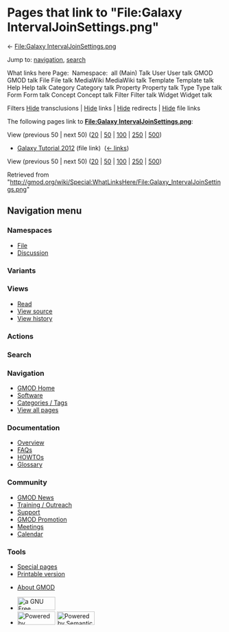 <div id="mw-page-base" class="noprint">

</div>

<div id="mw-head-base" class="noprint">

</div>

<div id="content" class="mw-body" role="main">

<span id="top"></span>

<div id="mw-js-message" style="display:none;">

</div>



# <span dir="auto">Pages that link to "File:Galaxy IntervalJoinSettings.png"</span>

<div id="bodyContent">

<div id="contentSub">

← [File:Galaxy
IntervalJoinSettings.png](/wiki/File:Galaxy_IntervalJoinSettings.png "File:Galaxy IntervalJoinSettings.png")

</div>

<div id="jump-to-nav" class="mw-jump">

Jump to: [navigation](#mw-navigation), [search](#p-search)

</div>

<div id="mw-content-text">

What links here Page:  Namespace:  all (Main) Talk User User talk GMOD
GMOD talk File File talk MediaWiki MediaWiki talk Template Template talk
Help Help talk Category Category talk Property Property talk Type Type
talk Form Form talk Concept Concept talk Filter Filter talk Widget
Widget talk

Filters
[Hide](/mediawiki/index.php?title=Special:WhatLinksHere/File:Galaxy_IntervalJoinSettings.png&hidetrans=1 "Special:WhatLinksHere/File:Galaxy IntervalJoinSettings.png")
transclusions \|
[Hide](/mediawiki/index.php?title=Special:WhatLinksHere/File:Galaxy_IntervalJoinSettings.png&hidelinks=1 "Special:WhatLinksHere/File:Galaxy IntervalJoinSettings.png")
links \|
[Hide](/mediawiki/index.php?title=Special:WhatLinksHere/File:Galaxy_IntervalJoinSettings.png&hideredirs=1 "Special:WhatLinksHere/File:Galaxy IntervalJoinSettings.png")
redirects \|
[Hide](/mediawiki/index.php?title=Special:WhatLinksHere/File:Galaxy_IntervalJoinSettings.png&hideimages=1 "Special:WhatLinksHere/File:Galaxy IntervalJoinSettings.png")
file links

The following pages link to **[File:Galaxy
IntervalJoinSettings.png](/wiki/File:Galaxy_IntervalJoinSettings.png "File:Galaxy IntervalJoinSettings.png")**:

View (previous 50 \| next 50)
([20](/mediawiki/index.php?title=Special:WhatLinksHere/File:Galaxy_IntervalJoinSettings.png&limit=20 "Special:WhatLinksHere/File:Galaxy IntervalJoinSettings.png")
\|
[50](/mediawiki/index.php?title=Special:WhatLinksHere/File:Galaxy_IntervalJoinSettings.png&limit=50 "Special:WhatLinksHere/File:Galaxy IntervalJoinSettings.png")
\|
[100](/mediawiki/index.php?title=Special:WhatLinksHere/File:Galaxy_IntervalJoinSettings.png&limit=100 "Special:WhatLinksHere/File:Galaxy IntervalJoinSettings.png")
\|
[250](/mediawiki/index.php?title=Special:WhatLinksHere/File:Galaxy_IntervalJoinSettings.png&limit=250 "Special:WhatLinksHere/File:Galaxy IntervalJoinSettings.png")
\|
[500](/mediawiki/index.php?title=Special:WhatLinksHere/File:Galaxy_IntervalJoinSettings.png&limit=500 "Special:WhatLinksHere/File:Galaxy IntervalJoinSettings.png"))

- [Galaxy Tutorial
  2012](/wiki/Galaxy_Tutorial_2012 "Galaxy Tutorial 2012") (file link) ‎
  <span class="mw-whatlinkshere-tools">([←
  links](/mediawiki/index.php?title=Special:WhatLinksHere&target=Galaxy+Tutorial+2012 "Special:WhatLinksHere"))</span>

View (previous 50 \| next 50)
([20](/mediawiki/index.php?title=Special:WhatLinksHere/File:Galaxy_IntervalJoinSettings.png&limit=20 "Special:WhatLinksHere/File:Galaxy IntervalJoinSettings.png")
\|
[50](/mediawiki/index.php?title=Special:WhatLinksHere/File:Galaxy_IntervalJoinSettings.png&limit=50 "Special:WhatLinksHere/File:Galaxy IntervalJoinSettings.png")
\|
[100](/mediawiki/index.php?title=Special:WhatLinksHere/File:Galaxy_IntervalJoinSettings.png&limit=100 "Special:WhatLinksHere/File:Galaxy IntervalJoinSettings.png")
\|
[250](/mediawiki/index.php?title=Special:WhatLinksHere/File:Galaxy_IntervalJoinSettings.png&limit=250 "Special:WhatLinksHere/File:Galaxy IntervalJoinSettings.png")
\|
[500](/mediawiki/index.php?title=Special:WhatLinksHere/File:Galaxy_IntervalJoinSettings.png&limit=500 "Special:WhatLinksHere/File:Galaxy IntervalJoinSettings.png"))

</div>

<div class="printfooter">

Retrieved from
"<http://gmod.org/wiki/Special:WhatLinksHere/File:Galaxy_IntervalJoinSettings.png>"

</div>

<div id="catlinks" class="catlinks catlinks-allhidden">

</div>

<div class="visualClear">

</div>

</div>

</div>

<div id="mw-navigation">

## Navigation menu

<div id="mw-head">



<div id="left-navigation">

<div id="p-namespaces" class="vectorTabs" role="navigation"
aria-labelledby="p-namespaces-label">

### Namespaces

- <span id="ca-nstab-image"><a href="/wiki/File:Galaxy_IntervalJoinSettings.png" accesskey="c"
  title="View the file page [c]">File</a></span>
- <span id="ca-talk"><a
  href="/mediawiki/index.php?title=File_talk:Galaxy_IntervalJoinSettings.png&amp;action=edit&amp;redlink=1"
  accesskey="t"
  title="Discussion about the content page [t]">Discussion</a></span>

</div>

<div id="p-variants" class="vectorMenu emptyPortlet" role="navigation"
aria-labelledby="p-variants-label">

### 

### Variants[](#)

<div class="menu">

</div>

</div>

</div>

<div id="right-navigation">

<div id="p-views" class="vectorTabs" role="navigation"
aria-labelledby="p-views-label">

### Views

- <span id="ca-view">[Read](/wiki/File:Galaxy_IntervalJoinSettings.png)</span>
- <span id="ca-viewsource"><a
  href="/mediawiki/index.php?title=File:Galaxy_IntervalJoinSettings.png&amp;action=edit"
  accesskey="e" title="This page is protected.
  You can view its source [e]">View source</a></span>
- <span id="ca-history"><a
  href="/mediawiki/index.php?title=File:Galaxy_IntervalJoinSettings.png&amp;action=history"
  accesskey="h" title="Past revisions of this page [h]">View history</a></span>

</div>

<div id="p-cactions" class="vectorMenu emptyPortlet" role="navigation"
aria-labelledby="p-cactions-label">

### Actions[](#)

<div class="menu">

</div>

</div>

<div id="p-search" role="search">

### Search

<div id="simpleSearch">

</div>

</div>

</div>

</div>

<div id="mw-panel">

<div id="p-logo" role="banner">

<a href="/wiki/Main_Page"
style="background-image: url(http://gmod.org/images/GMOD-cogs.png);"
title="Visit the main page"></a>

</div>

<div id="p-Navigation" class="portal" role="navigation"
aria-labelledby="p-Navigation-label">

### Navigation

<div class="body">

- <span id="n-GMOD-Home">[GMOD Home](/wiki/Main_Page)</span>
- <span id="n-Software">[Software](/wiki/GMOD_Components)</span>
- <span id="n-Categories-.2F-Tags">[Categories /
  Tags](/wiki/Categories)</span>
- <span id="n-View-all-pages">[View all
  pages](/wiki/Special:AllPages)</span>

</div>

</div>

<div id="p-Documentation" class="portal" role="navigation"
aria-labelledby="p-Documentation-label">

### Documentation

<div class="body">

- <span id="n-Overview">[Overview](/wiki/Overview)</span>
- <span id="n-FAQs">[FAQs](/wiki/Category:FAQ)</span>
- <span id="n-HOWTOs">[HOWTOs](/wiki/Category:HOWTO)</span>
- <span id="n-Glossary">[Glossary](/wiki/Glossary)</span>

</div>

</div>

<div id="p-Community" class="portal" role="navigation"
aria-labelledby="p-Community-label">

### Community

<div class="body">

- <span id="n-GMOD-News">[GMOD News](/wiki/GMOD_News)</span>
- <span id="n-Training-.2F-Outreach">[Training /
  Outreach](/wiki/Training_and_Outreach)</span>
- <span id="n-Support">[Support](/wiki/Support)</span>
- <span id="n-GMOD-Promotion">[GMOD
  Promotion](/wiki/GMOD_Promotion)</span>
- <span id="n-Meetings">[Meetings](/wiki/Meetings)</span>
- <span id="n-Calendar">[Calendar](/wiki/Calendar)</span>

</div>

</div>

<div id="p-tb" class="portal" role="navigation"
aria-labelledby="p-tb-label">

### Tools

<div class="body">

- <span id="t-specialpages"><a href="/wiki/Special:SpecialPages" accesskey="q"
  title="A list of all special pages [q]">Special pages</a></span>
- <span id="t-print"><a
  href="/mediawiki/index.php?title=Special:WhatLinksHere/File:Galaxy_IntervalJoinSettings.png&amp;printable=yes"
  rel="alternate" accesskey="p"
  title="Printable version of this page [p]">Printable version</a></span>

</div>

</div>

</div>

</div>

<div id="footer" role="contentinfo">

- <span id="footer-places-about">[About
  GMOD](/wiki/GMOD:About "GMOD:About")</span>

<!-- -->

- <span id="footer-copyrightico">[<img src="http://www.gnu.org/graphics/gfdl-logo-small.png" width="88"
  height="31" alt="a GNU Free Documentation License" />](http://www.gnu.org/licenses/fdl-1.3.html)</span>
- <span id="footer-poweredbyico">[<img src="/mediawiki/skins/common/images/poweredby_mediawiki_88x31.png"
  width="88" height="31" alt="Powered by MediaWiki" />](//www.mediawiki.org/)
  [<img
  src="/mediawiki/extensions/SemanticMediaWiki/includes/../resources/images/smw_button.png"
  width="88" height="31" alt="Powered by Semantic MediaWiki" />](https://www.semantic-mediawiki.org/wiki/Semantic_MediaWiki)</span>

<div style="clear:both">

</div>

</div>
